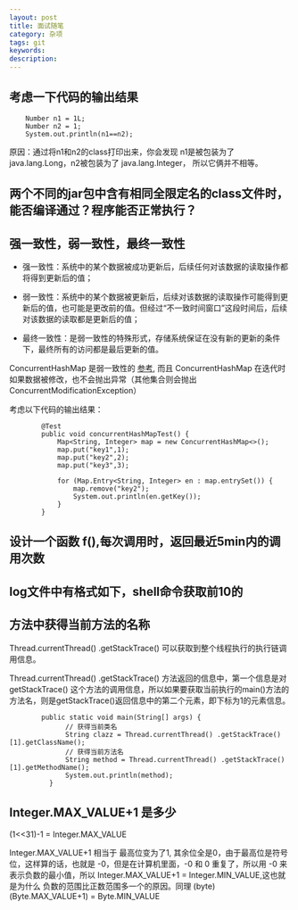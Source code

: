 ```yaml
---
layout: post
title: 面试随笔
category: 杂项
tags: git
keywords:
description:
---
```


## 考虑一下代码的输出结果

        Number n1 = 1L;
        Number n2 = 1;
        System.out.println(n1==n2);

原因：通过将n1和n2的class打印出来，你会发现 n1是被包装为了 java.lang.Long，n2被包装为了 java.lang.Integer， 所以它俩并不相等。

## 两个不同的jar包中含有相同全限定名的class文件时，能否编译通过？程序能否正常执行？


## 强一致性，弱一致性，最终一致性

* 强一致性：系统中的某个数据被成功更新后，后续任何对该数据的读取操作都将得到更新后的值；

* 弱一致性：系统中的某个数据被更新后，后续对该数据的读取操作可能得到更新后的值，也可能是更改前的值。但经过“不一致时间窗口”这段时间后，后续对该数据的读取都是更新后的值；

* 最终一致性：是弱一致性的特殊形式，存储系统保证在没有新的更新的条件下，最终所有的访问都是最后更新的值。

ConcurrentHashMap 是弱一致性的 [参考](http://ifeve.com/concurrenthashmap-weakly-consistent/), 而且 ConcurrentHashMap 在迭代时如果数据被修改，也不会抛出异常（其他集合则会抛出ConcurrentModificationException）

考虑以下代码的输出结果：

            @Test
            public void concurrentHashMapTest() {
                Map<String, Integer> map = new ConcurrentHashMap<>();
                map.put("key1",1);
                map.put("key2",2);
                map.put("key3",3);

                for (Map.Entry<String, Integer> en : map.entrySet()) {
                    map.remove("key2");
                    System.out.println(en.getKey());
                }
            }

## 设计一个函数 f(),每次调用时，返回最近5min内的调用次数

## log文件中有格式如下，shell命令获取前10的


## 方法中获得当前方法的名称

Thread.currentThread() .getStackTrace() 可以获取到整个线程执行的执行链调用信息。

Thread.currentThread() .getStackTrace() 方法返回的信息中，第一个信息是对 getStackTrace() 这个方法的调用信息，所以如果要获取当前执行的main()方法的方法名，则是getStackTrace()返回信息中的第二个元素，即下标为1的元素信息。


            public static void main(String[] args) {
                  // 获得当前类名
                  String clazz = Thread.currentThread() .getStackTrace()[1].getClassName();
                  // 获得当前方法名
                  String method = Thread.currentThread() .getStackTrace()[1].getMethodName();
                  System.out.println(method);
              }

## Integer.MAX_VALUE+1 是多少

(1<<31)-1 = Integer.MAX_VALUE

Integer.MAX_VALUE+1 相当于 最高位变为了1, 其余位全是0，由于最高位是符号位，这样算的话，也就是 -0，但是在计算机里面，-0 和 0 重复了，所以用 -0 来表示负数的最小值，所以 Integer.MAX_VALUE+1 = Integer.MIN_VALUE,这也就是为什么 负数的范围比正数范围多一个的原因。同理 (byte)(Byte.MAX_VALUE+1) = Byte.MIN_VALUE
